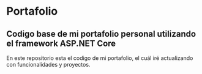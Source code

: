 <h1>Portafolio</h1>

<h2>Codigo base de mi portafolio personal utilizando el framework ASP.NET Core</h2>

<p>En este repositorio esta el codigo de mi portafolio, el cuál iré actualizando con funcionalidades y proyectos.</p>

